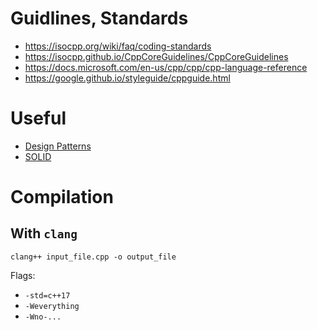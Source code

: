 # Guidlines, Standards
- https://isocpp.org/wiki/faq/coding-standards
- https://isocpp.github.io/CppCoreGuidelines/CppCoreGuidelines
- https://docs.microsoft.com/en-us/cpp/cpp/cpp-language-reference
- https://google.github.io/styleguide/cppguide.html

# Useful
- [Design Patterns](https://en.wikipedia.org/wiki/Software_design_pattern)
- [SOLID](https://en.wikipedia.org/wiki/SOLID)

# Compilation

## With `clang`

```
clang++ input_file.cpp -o output_file
```

Flags:
- `-std=c++17`
- `-Weverything`
- `-Wno-...`
